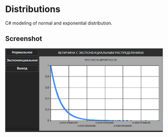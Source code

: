 # Distributions
C# modeling of normal and exponential distribution.
## Screenshot
![programm_screenshot](https://github.com/PlzStandBy/Distributions/blob/main/screenshot.PNG)
